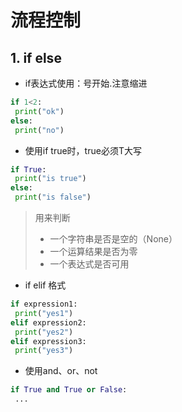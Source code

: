 # 流程控制

## 1. if else

- if表达式使用：号开始.注意缩进

```python
if 1<2:
 print("ok")
else:
 print("no")
```
- 使用if true时，true必须T大写
```python
if True:
 print("is true")
else:
 print("is false")
```
> 用来判断
> - 一个字符串是否是空的（None）
> - 一个运算结果是否为零
> - 一个表达式是否可用

- if elif 格式
```python
if expression1:
 print("yes1")
elif expression2:
 print("yes2")
elif expression3:
 print("yes3")
```
- 使用and、or、not
```python
if True and True or False:
 ...
```